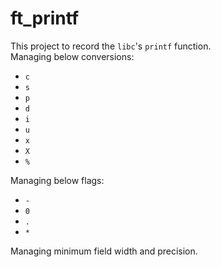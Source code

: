 # ft_printf
This project to record the `libc`'s `printf` function.  
Managing below conversions:
- `c`
- `s`
- `p`
- `d`
- `i`
- `u`
- `x`
- `X`
- `%`

Managing below flags:
- `-`
- `0`
- `.`
- `*`

Managing minimum field width and precision.
